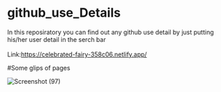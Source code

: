 # github_use_Details
In this reposiratory you can find out any github use detail by just putting his/her user detail in the serch bar
<br/>
<br/>
Link:https://celebrated-fairy-358c06.netlify.app/



#Some glips of pages

![Screenshot (97)](https://user-images.githubusercontent.com/102020617/212552505-f672af37-935c-4a3b-9b07-c95ab6b65f84.png)
